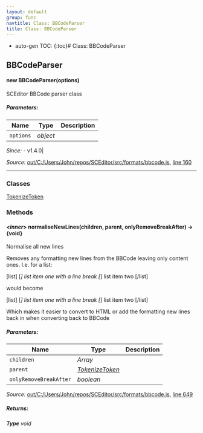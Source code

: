 ```yaml
---
layout: default
group: func
navtitle: Class: BBCodeParser
title: Class: BBCodeParser
---
```

* auto-gen TOC:
{:toc}# Class: BBCodeParser

## BBCodeParser

#### new BBCodeParser(options)

SCEditor BBCode parser class

##### Parameters:

|Name|Type|Description|
|----|----|-----------|
|`options`|*object*||

*Since:*
    - v1.4.0|

*Source:*
[out/C:/Users/John/repos/SCEditor/src/formats/bbcode.js](out/C:/Users/John/repos/SCEditor/src/formats/bbcode.js), [line 160](out/C:/Users/John/repos/SCEditor/src/formats/bbcode.js#L160)

---------------

### Classes
[TokenizeToken](BBCodeParser_TokenizeToken.md)

### Methods

#### <_inner_> normaliseNewLines(children, parent, onlyRemoveBreakAfter) &rarr; {void}

Normalise all new lines

Removes any formatting new lines from the BBCode
leaving only content ones. I.e. for a list:

[list]
[*] list item one
with a line break
[*] list item two
[/list]

would become

[list] [*] list item one
with a line break [*] list item two [/list]

Which makes it easier to convert to HTML or add
the formatting new lines back in when converting
back to BBCode

##### Parameters:

|Name|Type|Description|
|----|----|-----------|
|`children`|*Array*||
|`parent`|*[TokenizeToken](TokenizeToken.md)*||
|`onlyRemoveBreakAfter`|*boolean*||

*Source:*
[out/C:/Users/John/repos/SCEditor/src/formats/bbcode.js](out/C:/Users/John/repos/SCEditor/src/formats/bbcode.js), [line 649](out/C:/Users/John/repos/SCEditor/src/formats/bbcode.js#L649)

##### Returns:

_**Type**_
    *void*